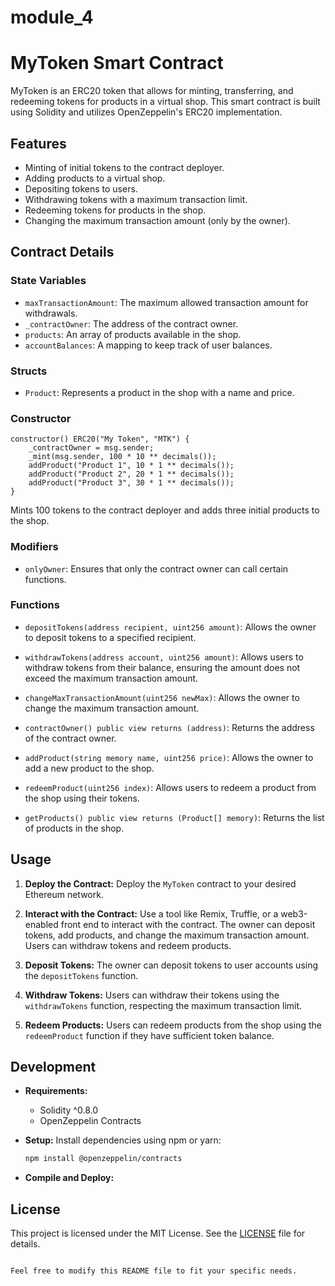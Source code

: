 # module_4

# MyToken Smart Contract

MyToken is an ERC20 token that allows for minting, transferring, and redeeming tokens for products in a virtual shop. This smart contract is built using Solidity and utilizes OpenZeppelin's ERC20 implementation.

## Features

- Minting of initial tokens to the contract deployer.
- Adding products to a virtual shop.
- Depositing tokens to users.
- Withdrawing tokens with a maximum transaction limit.
- Redeeming tokens for products in the shop.
- Changing the maximum transaction amount (only by the owner).

## Contract Details

### State Variables

- `maxTransactionAmount`: The maximum allowed transaction amount for withdrawals.
- `_contractOwner`: The address of the contract owner.
- `products`: An array of products available in the shop.
- `accountBalances`: A mapping to keep track of user balances.

### Structs

- `Product`: Represents a product in the shop with a name and price.

### Constructor

```solidity
constructor() ERC20("My Token", "MTK") {
    _contractOwner = msg.sender;
    _mint(msg.sender, 100 * 10 ** decimals());
    addProduct("Product 1", 10 * 1 ** decimals());
    addProduct("Product 2", 20 * 1 ** decimals());
    addProduct("Product 3", 30 * 1 ** decimals());
}
```

Mints 100 tokens to the contract deployer and adds three initial products to the shop.

### Modifiers

- `onlyOwner`: Ensures that only the contract owner can call certain functions.

### Functions

- `depositTokens(address recipient, uint256 amount)`: Allows the owner to deposit tokens to a specified recipient.

- `withdrawTokens(address account, uint256 amount)`: Allows users to withdraw tokens from their balance, ensuring the amount does not exceed the maximum transaction amount.

- `changeMaxTransactionAmount(uint256 newMax)`: Allows the owner to change the maximum transaction amount.

- `contractOwner() public view returns (address)`: Returns the address of the contract owner.

- `addProduct(string memory name, uint256 price)`: Allows the owner to add a new product to the shop.

- `redeemProduct(uint256 index)`: Allows users to redeem a product from the shop using their tokens.

- `getProducts() public view returns (Product[] memory)`: Returns the list of products in the shop.

## Usage

1. **Deploy the Contract:**
   Deploy the `MyToken` contract to your desired Ethereum network.

2. **Interact with the Contract:**
   Use a tool like Remix, Truffle, or a web3-enabled front end to interact with the contract. The owner can deposit tokens, add products, and change the maximum transaction amount. Users can withdraw tokens and redeem products.

3. **Deposit Tokens:**
   The owner can deposit tokens to user accounts using the `depositTokens` function.

4. **Withdraw Tokens:**
   Users can withdraw their tokens using the `withdrawTokens` function, respecting the maximum transaction limit.

5. **Redeem Products:**
   Users can redeem products from the shop using the `redeemProduct` function if they have sufficient token balance.

## Development

- **Requirements:**
  - Solidity ^0.8.0
  - OpenZeppelin Contracts

- **Setup:**
  Install dependencies using npm or yarn:
  ```bash
  npm install @openzeppelin/contracts
  ```

- **Compile and Deploy:**
 

## License

This project is licensed under the MIT License. See the [LICENSE](LICENSE) file for details.
```

Feel free to modify this README file to fit your specific needs.
